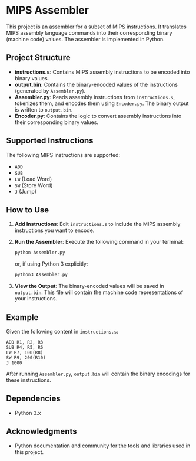 # MIPS Assembler

This project is an assembler for a subset of MIPS instructions. It translates MIPS assembly language commands into their corresponding binary (machine code) values. The assembler is implemented in Python.

## Project Structure

- **instructions.s**: Contains MIPS assembly instructions to be encoded into binary values.
- **output.bin**: Contains the binary-encoded values of the instructions (generated by `Assembler.py`).
- **Assembler.py**: Reads assembly instructions from `instructions.s`, tokenizes them, and encodes them using `Encoder.py`. The binary output is written to `output.bin`.
- **Encoder.py**: Contains the logic to convert assembly instructions into their corresponding binary values.

## Supported Instructions

The following MIPS instructions are supported:

- `ADD`
- `SUB`
- `LW` (Load Word)
- `SW` (Store Word)
- `J` (Jump)

## How to Use

1. **Add Instructions**: Edit `instructions.s` to include the MIPS assembly instructions you want to encode.

2. **Run the Assembler**: Execute the following command in your terminal:

    ```bash
    python Assembler.py
    ```

   or, if using Python 3 explicitly:

    ```bash
    python3 Assembler.py
    ```

3. **View the Output**: The binary-encoded values will be saved in `output.bin`. This file will contain the machine code representations of your instructions.

## Example

Given the following content in `instructions.s`:

```plaintext
ADD R1, R2, R3
SUB R4, R5, R6
LW R7, 100(R8)
SW R9, 200(R10)
J 1000
```

After running `Assembler.py`, `output.bin` will contain the binary encodings for these instructions.

## Dependencies

- Python 3.x


## Acknowledgments

- Python documentation and community for the tools and libraries used in this project.



